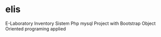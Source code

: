 # elis
E-Laboratory Inventory Sistem
Php mysql Project with Bootstrap
Object Oriented programing applied
